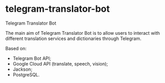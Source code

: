 # telegram-translator-bot
Telegram Translator Bot

The main aim of Telegram Translator Bot is to allow users to interact with different translation services and dictionaries through Telegram.

Based on:
- Telegram Bot API;
- Google Cloud API (translate, speech, vision);
- Jackson;
- PostgreSQL.
